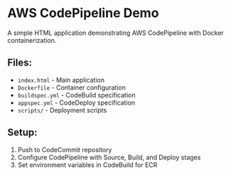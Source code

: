 # AWS CodePipeline Demo

A simple HTML application demonstrating AWS CodePipeline with Docker containerization.

## Files:
- `index.html` - Main application
- `Dockerfile` - Container configuration
- `buildspec.yml` - CodeBuild specification
- `appspec.yml` - CodeDeploy specification
- `scripts/` - Deployment scripts

## Setup:
1. Push to CodeCommit repository
2. Configure CodePipeline with Source, Build, and Deploy stages
3. Set environment variables in CodeBuild for ECR